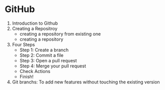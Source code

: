 # GitHub
1. Introduction to Github
2. Creating a Repositroy
   - creating a repository from existing one
   - creating a repository
3. Four Steps
   - Step 1: Create a branch
   - Step 2: Commit a file
   - Step 3: Open a pull request
   - Step 4: Merge your pull request
   - Check Actions
   - Finish!
4. Git branchs: To add new features without touching the existing version
